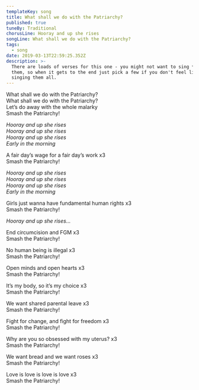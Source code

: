 ```yaml
---
templateKey: song
title: What shall we do with the Patriarchy?
published: true
tuneBy: Traditional
chorusLine: Hooray and up she rises
songLine: What shall we do with the Patriarchy?
tags:
  - song
date: 2019-03-13T22:59:25.352Z
description: >-
  There are loads of verses for this one - you might not want to sing **all** of
  them, so when it gets to the end just pick a few if you don't feel like
  singing them all.
---
```

What shall we do with the Patriarchy?\
What shall we do with the Patriarchy?\
Let’s do away with the whole malarky\
Smash the Patriarchy!

_Hooray and up she rises_\
_Hooray and up she rises_\
_Hooray and up she rises_\
_Early in the morning_

A fair day’s wage for a fair day’s work x3\
Smash the Patriarchy!

_Hooray and up she rises_\
_Hooray and up she rises_\
_Hooray and up she rises_\
_Early in the morning_

Girls just wanna have fundamental human rights x3\
Smash the Patriarchy!

_Hooray and up she rises..._

End circumcision and FGM x3\
Smash the Patriarchy!

No human being is illegal x3\
Smash the Patriarchy!

Open minds and open hearts x3\
Smash the Patriarchy!

It’s my body, so it’s my choice x3\
Smash the Patriarchy!

We want shared parental leave x3\
Smash the Patriarchy!

Fight for change, and fight for freedom x3\
Smash the Patriarchy!

Why are you so obsessed with my uterus? x3\
Smash the Patriarchy!

We want bread and we want roses x3\
Smash the Patriarchy!

Love is love is love is love x3\
Smash the Patriarchy!
